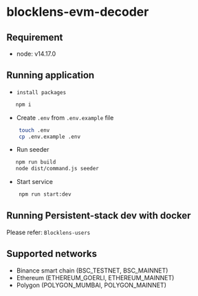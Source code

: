 # blocklens-evm-decoder

## Requirement

- node: v14.17.0

## Running application

- `install packages`

```sh
   npm i
```

- Create `.env` from `.env.example` file

```sh
    touch .env
    cp .env.example .env
```

- Run seeder

```sh
   npm run build
   node dist/command.js seeder
```

- Start service

```sh
    npm run start:dev
```

## Running Persistent-stack dev with docker

Please refer: `Blocklens-users`

## Supported networks

- Binance smart chain (BSC_TESTNET, BSC_MAINNET)
- Ethereum (ETHEREUM_GOERLI, ETHEREUM_MAINNET)
- Polygon (POLYGON_MUMBAI, POLYGON_MAINNET)
